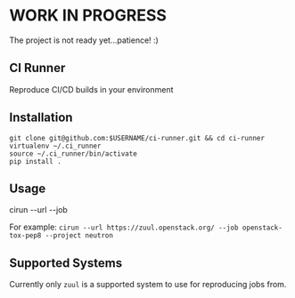 # WORK IN PROGRESS

The project is not ready yet...patience! :)

## CI Runner

Reproduce CI/CD builds in your environment

## Installation

```
git clone git@github.com:$USERNAME/ci-runner.git && cd ci-runner
virtualenv ~/.ci_runner
source ~/.ci_runner/bin/activate
pip install .
```

## Usage

cirun --url <Zuul URL> --job <JOB NAME>

For example: `cirun --url https://zuul.openstack.org/ --job openstack-tox-pep8 --project neutron`

## Supported Systems

Currently only `zuul` is a supported system to use for reproducing jobs from.
